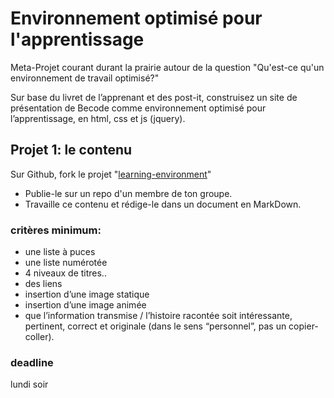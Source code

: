 # Environnement optimisé pour l'apprentissage

Meta-Projet courant durant la prairie autour de la question "Qu'est-ce qu'un environnement de travail optimisé?"

Sur base du livret de l’apprenant et des post-it, construisez un site de présentation de Becode comme environnement optimisé pour l’apprentissage, en html, css et js (jquery).

## Projet 1: le contenu

Sur Github, fork le projet "[learning-environment](https://github.com/becodeorg/learning-environment)"
- Publie-le sur un repo d'un membre de ton groupe.
- Travaille ce contenu et rédige-le dans un document en MarkDown.

### critères minimum:
- une liste à puces
- une liste numérotée
- 4 niveaux de titres..
- des liens
- insertion d’une image statique
- insertion d’une image animée
- que l’information transmise / l’histoire racontée soit intéressante, pertinent, correct et originale (dans le sens “personnel”, pas un copier-coller).

### deadline 
lundi soir
